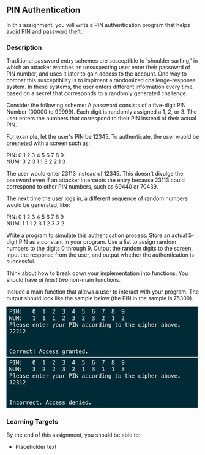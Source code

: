 ## PIN Authentication

In this assignment, you will write a PIN authentication program that helps avoid PIN and password theft.

### Description

Traditional password entry schemes are susceptible to 'shoulder surfing,' in which an attacker watches an unsuspecting user enter their passowrd of PIN number, and uses it later to gain access to the account. One way to combat this susceptibility is to implment a randomized challenge-response system. In these systems, the user enters different information every time, based on a secret that corresponds to a randomly generated challenge.

Consider the following scheme: A password consists of a five-digit PIN Number (00000 to 99999). Each digit is randomly assigned a 1, 2, or 3. The user enters the numbers that correspond to their PIN instead of their actual PIN.

For example, let the user's PIN be 12345. To authenticate, the user wuold be presneted with a screen such as:

PIN: 0 1 2 3 4 5 6 7 8 9  
NUM: 3 2 3 1 1 3 2 2 1 3

The user would enter 23113 instead of 12345. This doesn't divulge the password even if an attacker intercepts the entry because 23113 could correspond to other PIN numbers, such as 69440 or 70439.

The next time the user logs in, a different sequence of random numbers would be generated, like:

PIN: 0 1 2 3 4 5 6 7 8 9  
NUM: 1 1 1 2 3 1 2 3 3 2

Write a program to simulate this authentication process. Store an actual 5-digit PIN as a constant in your program. Use a list to assign random numbers to the digits 0 through 9. Output the random digits to the screen, input the response from the user, and output whether the authentication is successful.

Think about how to break down your implementation into functions. You should have _at least two_ non-main functions.

Include a main function that allows a user to interact with your program. The output should look like the sample below (the PIN in the sample is 75309).

<img src="./pin-authentication-example1.jpg" alt="PIN Authentication Example 1" width="500" height="130">

<img src="./pin-authentication-example2.jpg" alt="PIN Authentication Example 2" width="500" height="130">

### Learning Targets

By the end of this assignment, you should be able to:

- Placeholder text
